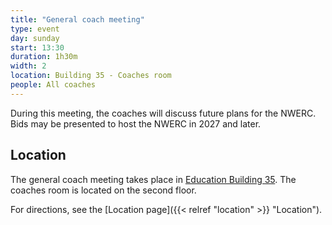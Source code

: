 ```yaml
---
title: "General coach meeting"
type: event
day: sunday
start: 13:30
duration: 1h30m
width: 2
location: Building 35 - Coaches room
people: All coaches
---
```

During this meeting, the coaches will discuss future plans for the NWERC. Bids may be presented to host the NWERC in 2027 and later.

## Location
The general coach meeting takes place in [Education Building 35](https://map.tudelftcampus.nl/poi/education-building-35/).
The coaches room is located on the second floor.

For directions, see the [Location page]({{< relref "location" >}} "Location").
